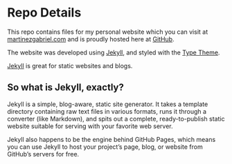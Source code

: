 # Repo Details

This repo contains files for my personal website which you can visit at [martinezgabriel.com](http://martinezgabriel.com) and is proudly hosted here at [GitHub](https://pages.github.com/).

The website was developed using [Jekyll](http://jekyllrb.com), and styled with the [Type Theme](https://rohanchandra.github.io/project/type/).

[Jekyll](http://jekyllrb.com) is great for static websites and blogs.

## So what is Jekyll, exactly?

Jekyll is a simple, blog-aware, static site generator. It takes a template directory containing raw text files in various formats, runs it through a converter (like Markdown), and spits out a complete, ready-to-publish static website suitable for serving with your favorite web server.

Jekyll also happens to be the engine behind GitHub Pages, which means you can use Jekyll to host your project’s page, blog, or website from GitHub’s servers for free.


